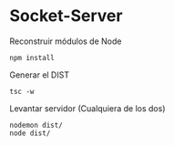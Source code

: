 
# Socket-Server

Reconstruir módulos de Node
```
npm install
```

Generar el DIST
```
tsc -w
```

Levantar servidor (Cualquiera de los dos)
```
nodemon dist/
node dist/
```

